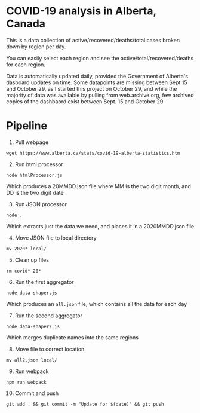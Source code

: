 # COVID-19 analysis in Alberta, Canada

This is a data collection of active/recovered/deaths/total cases broken down by region per day. 

You can easily select each region and see the active/total/recovered/deaths for each region. 

Data is automatically updated daily, provided the Government of Alberta's dasboard updates on time. 
Some datapoints are missing between Sept 15 and October 29, as I started this project on October 29, 
and while the majority of data was available by pulling from web.archive.org, few archived copies of
the dashbaord exist between Sept. 15 and October 29. 

# Pipeline

1. Pull webpage

```
wget https://www.alberta.ca/stats/covid-19-alberta-statistics.htm
```

2. Run html processor
```
node htmlProcessor.js
```
Which produces a 20MMDD.json file where MM is the two digit month, and DD is the two digit date

3. Run JSON processor
```
node .
```
Which extracts just the data we need, and places it in a 2020MMDD.json file

4. Move JSON file to local directory
``` 
mv 2020* local/
```

5. Clean up files
```
rm covid* 20* 
```

6. Run the first aggregator
```
node data-shaper.js 
```
Which produces an `all.json` file, which contains all the data for each day

7. Run the second aggregator
```
node data-shaper2.js
```
Which merges duplicate names into the same regions

8. Move file to correct location
```
mv all2.json local/
```

9. Run webpack
```
npm run webpack
```

10. Commit and push
```
git add . && git commit -m "Update for $(date)" && git push
```
